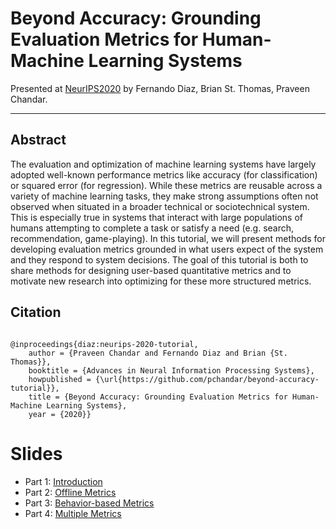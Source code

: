 # Beyond Accuracy: Grounding Evaluation Metrics for Human-Machine Learning Systems

 Presented at  [NeurIPS2020](https://nips.cc/virtual/2020/public/e_tutorials.html) by Fernando Diaz, Brian St. Thomas, Praveen Chandar. 
 

-----
## Abstract
The evaluation and optimization of machine learning systems have largely adopted
well-known performance metrics like accuracy (for classification) or squared error
(for regression). While these metrics are reusable across a variety of machine
learning tasks, they make strong assumptions often not observed when situated in a
broader technical or sociotechnical system. This is especially true in systems that
interact with large populations of humans attempting to complete a task or satisfy a
need (e.g. search, recommendation, game-playing). In this tutorial, we will present
methods for developing evaluation metrics grounded in what users expect of the
system and they respond to system decisions. The goal of this tutorial is both to
share methods for designing user-based quantitative metrics and to motivate new
research into optimizing for these more structured metrics.

## Citation
```

@inproceedings{diaz:neurips-2020-tutorial,
	author = {Praveen Chandar and Fernando Diaz and Brian {St. Thomas}},
	booktitle = {Advances in Neural Information Processing Systems},
	howpublished = {\url{https://github.com/pchandar/beyond-accuracy-tutorial}},
	title = {Beyond Accuracy: Grounding Evaluation Metrics for Human-Machine Learning Systems},
	year = {2020}}
```

# Slides

- Part 1: [Introduction](./neurips_2020/intro.pdf)
- Part 2: [Offline Metrics](./neurips_2020/offline_metrics.pdf)
- Part 3: [Behavior-based Metrics](./neurips_2020/online_metrics.pdf) 
- Part 4: [Multiple Metrics](./neurips_2020/multiple_metrics.pdf) 